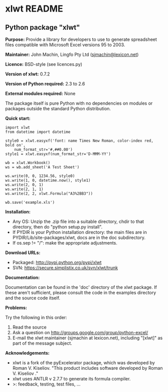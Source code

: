 xlwt README
===========

Python package "xlwt"
---------------------

**Purpose:** Provide a library for developers to use to generate spreadsheet files compatible with Microsoft Excel versions 95 to 2003.

**Maintainer:** John Machin, Lingfo Pty Ltd (sjmachin@lexicon.net)

**Licence:** BSD-style (see licences.py)

**Version of xlwt:** 0.7.2

**Version of Python required:** 2.3 to 2.6

**External modules required:** None

The package itself is pure Python with no dependencies on modules or packages outside the standard Python distribution.

**Quick start:**

    import xlwt
    from datetime import datetime
    
    style0 = xlwt.easyxf('font: name Times New Roman, color-index red, bold on',
    	num_format_str='#,##0.00')
    style1 = xlwt.easyxf(num_format_str='D-MMM-YY')
    
    wb = xlwt.Workbook()
    ws = wb.add_sheet('A Test Sheet')
    
    ws.write(0, 0, 1234.56, style0)
    ws.write(1, 0, datetime.now(), style1)
    ws.write(2, 0, 1)
    ws.write(2, 1, 1)
    ws.write(2, 2, xlwt.Formula("A3%2BB3"))
    
    wb.save('example.xls')
    

**Installation:**

*   Any OS: Unzip the .zip file into a suitable directory, chdir to that directory, then do "python setup.py install".
*   If PYDIR is your Python installation directory: the main files are in PYDIR/Lib/site-packages/xlwt, docs are in the doc subdirectory.
*   If os.sep != "/": make the appropriate adjustments.

**Download URLs:**

*   Packaged: http://pypi.python.org/pypi/xlwt
*   SVN: https://secure.simplistix.co.uk/svn/xlwt/trunk

**Documentation:**

Documentation can be found in the 'doc' directory of the xlwt package. If these aren't sufficient, please consult the code in the examples directory and the source code itself.

**Problems:**

Try the following in this order:

1.  Read the source
2.  Ask a question on http://groups.google.com/group/python-excel/
3.  E-mail the xlwt maintainer (sjmachin at lexicon.net), including "[xlwt]" as part of the message subject.

**Acknowledgements:**

*   xlwt is a fork of the pyExcelerator package, which was developed by Roman V. Kiseliov. "This product includes software developed by Roman V. Kiseliov ."
*   xlwt uses ANTLR v 2.7.7 to generate its formula compiler.
*   &gt;: feedback, testing, test files, ...
